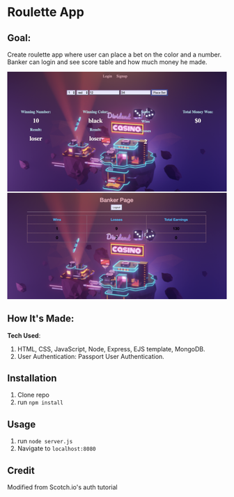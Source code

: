 # Roulette App

## Goal:

Create roulette app where user can place a bet on the color and a number.
Banker can login and see score table and how much money he made.




![roul](readone.png)
![roul](readtwo.png)

## How It's Made:

**Tech Used**:

1. HTML, CSS, JavaScript, Node, Express, EJS template, MongoDB.
2. User Authentication: Passport User Authentication.

## Installation

1. Clone repo
2. run `npm install`

## Usage

1. run `node server.js`
2. Navigate to `localhost:8080`

## Credit

Modified from Scotch.io's auth tutorial
